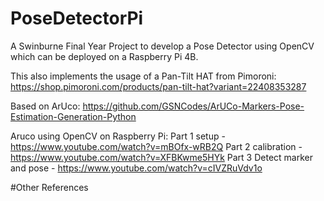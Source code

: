 # PoseDetectorPi
A Swinburne Final Year Project to develop a Pose Detector using OpenCV which can be deployed on a Raspberry Pi 4B.

This also implements the usage of a Pan-Tilt HAT from Pimoroni:
https://shop.pimoroni.com/products/pan-tilt-hat?variant=22408353287

Based on ArUco:
https://github.com/GSNCodes/ArUCo-Markers-Pose-Estimation-Generation-Python

Aruco using OpenCV on Raspberry Pi: 
Part 1 setup -					https://www.youtube.com/watch?v=mBOfx-wRB2Q
Part 2 calibration -			https://www.youtube.com/watch?v=XFBKwme5HYk
Part 3 Detect marker and pose - https://www.youtube.com/watch?v=cIVZRuVdv1o

#Other References